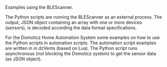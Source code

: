 Examples using the BLEScanner.

The Python scripts are running the BLEScanner as an external process.
The output, JSON object containing an array with one or more devices (sensors), is decoded according the data format specifications.

For the Domoticz Home Automation System some examples on how to use the Python scripts in automation scripts.
The automation script examples are written in in dzVents (based on Lua).
The Python script runs asynchronous (not blocking the Domoticz system) to get the sensor data (as JSON object).

